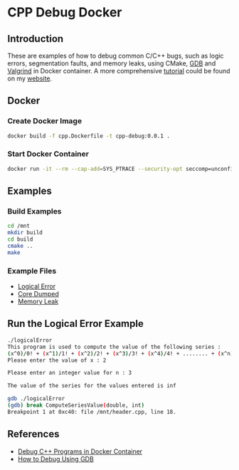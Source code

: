 # CPP Debug Docker

## Introduction

These are examples of how to debug common C/C++ bugs, such as logic errors, segmentation faults, and memory leaks, using CMake, [GDB](https://www.gnu.org/software/gdb/) and [Valgrind](https://valgrind.org/) in Docker container. A more comprehensive [tutorial](https://leimao.github.io/blog/Debug-CPP-In-Docker-Container/) could be found on my [website](https://leimao.github.io/).


## Docker

### Create Docker Image

```bash
docker build -f cpp.Dockerfile -t cpp-debug:0.0.1 .
```

### Start Docker Container

```bash
docker run -it --rm --cap-add=SYS_PTRACE --security-opt seccomp=unconfined -v $(pwd):/mnt cpp-debug:0.0.1
```

## Examples

### Build Examples

```bash
cd /mnt
mkdir build
cd build
cmake ..
make
```

### Example Files

* [Logical Error](logicalError.cpp)
* [Core Dumped](coreDumped.cpp)
* [Memory Leak](memoryLeak.cpp)

## Run the Logical Error Example

```bash
./logicalError 
This program is used to compute the value of the following series : 
(x^0)/0! + (x^1)/1! + (x^2)/2! + (x^3)/3! + (x^4)/4! + ........ + (x^n)/n! 
Please enter the value of x : 2

Please enter an integer value for n : 3

The value of the series for the values entered is inf

gdb ./logicalError 
(gdb) break ComputeSeriesValue(double, int) 
Breakpoint 1 at 0xc40: file /mnt/header.cpp, line 18.
```


## References

* [Debug C++ Programs in Docker Container](https://leimao.github.io/blog/Debug-CPP-In-Docker-Container/)
* [How to Debug Using GDB](https://cs.baylor.edu/~donahoo/tools/gdb/tutorial.html)


